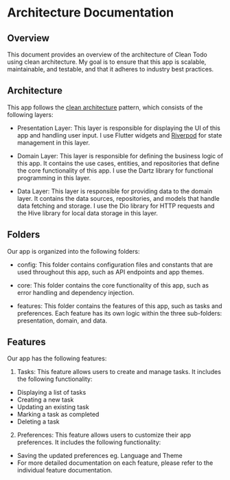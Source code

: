 # Architecture Documentation
## Overview
This document provides an overview of the architecture of Clean Todo using clean architecture. My goal is to ensure that this app is scalable, maintainable, and testable, and that it adheres to industry best practices.

## Architecture
This app follows the [clean architecture](https://resocoder.com/2019/08/27/flutter-tdd-clean-architecture-course-1-explanation-project-structure/) pattern, which consists of the following layers:

- Presentation Layer: This layer is responsible for displaying the UI of this app and handling user input. I use Flutter widgets and [Riverpod](https://riverpod.dev/) for state management in this layer.

- Domain Layer: This layer is responsible for defining the business logic of this app. It contains the use cases, entities, and repositories that define the core functionality of this app. I use the Dartz library for functional programming in this layer.

- Data Layer: This layer is responsible for providing data to the domain layer. It contains the data sources, repositories, and models that handle data fetching and storage. I use the Dio library for HTTP requests and the Hive library for local data storage in this layer.

## Folders
Our app is organized into the following folders:

- config: This folder contains configuration files and constants that are used throughout this app, such as API endpoints and app themes.

- core: This folder contains the core functionality of this app, such as error handling and dependency injection.

- features: This folder contains the features of this app, such as tasks and preferences. Each feature has its own logic within the three sub-folders: presentation, domain, and data.

## Features
Our app has the following features:

1. Tasks: This feature allows users to create and manage tasks. It includes the following functionality:
- Displaying a list of tasks
- Creating a new task
- Updating an existing task
- Marking a task as completed
- Deleting a task
2. Preferences: This feature allows users to customize their app preferences. It includes the following functionality:
- Saving the updated preferences eg. Language and Theme
- For more detailed documentation on each feature, please refer to the individual feature documentation.